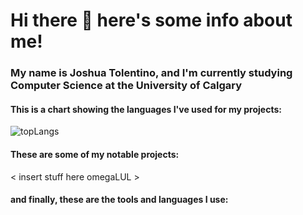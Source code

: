 # Hi there 👋 here's some info about me!

### My name is Joshua Tolentino, and I'm currently studying Computer Science at the University of Calgary 

#### This is a chart showing the languages I've used for my projects:

![topLangs](https://github-readme-stats-ochre-zeta.vercel.app/api/top-langs/?username=jtolentino1&hide_title=true&card_width=500)

#### These are some of my notable projects:

< insert stuff here omegaLUL >

#### and finally, these are the tools and languages I use:

